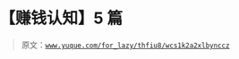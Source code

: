 # 【赚钱认知】5 篇

> 原文：[`www.yuque.com/for_lazy/thfiu8/wcs1k2a2xlbynccz`](https://www.yuque.com/for_lazy/thfiu8/wcs1k2a2xlbynccz)

